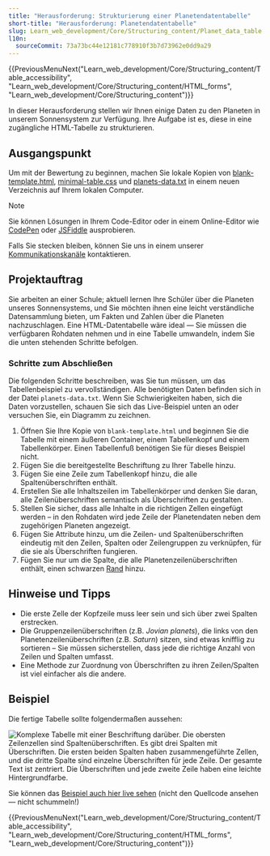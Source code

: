 ```yaml
---
title: "Herausforderung: Strukturierung einer Planetendatentabelle"
short-title: "Herausforderung: Planetendatentabelle"
slug: Learn_web_development/Core/Structuring_content/Planet_data_table
l10n:
  sourceCommit: 73a73bc44e12181c778910f3b7d73962e0dd9a29
---
```


{{PreviousMenuNext("Learn_web_development/Core/Structuring_content/Table_accessibility", "Learn_web_development/Core/Structuring_content/HTML_forms", "Learn_web_development/Core/Structuring_content")}}

In dieser Herausforderung stellen wir Ihnen einige Daten zu den Planeten in unserem Sonnensystem zur Verfügung. Ihre Aufgabe ist es, diese in eine zugängliche HTML-Tabelle zu strukturieren.

## Ausgangspunkt

Um mit der Bewertung zu beginnen, machen Sie lokale Kopien von [blank-template.html](https://github.com/mdn/learning-area/blob/main/html/tables/assessment-start/blank-template.html), [minimal-table.css](https://github.com/mdn/learning-area/blob/main/html/tables/assessment-start/minimal-table.css) und [planets-data.txt](https://github.com/mdn/learning-area/blob/main/html/tables/assessment-start/planets-data.txt) in einem neuen Verzeichnis auf Ihrem lokalen Computer.

> [!NOTE]
> Sie können Lösungen in Ihrem Code-Editor oder in einem Online-Editor wie [CodePen](https://codepen.io/) oder [JSFiddle](https://jsfiddle.net/) ausprobieren.
>
> Falls Sie stecken bleiben, können Sie uns in einem unserer [Kommunikationskanäle](/de/docs/MDN/Community/Communication_channels) kontaktieren.

## Projektauftrag

Sie arbeiten an einer Schule; aktuell lernen Ihre Schüler über die Planeten unseres Sonnensystems, und Sie möchten ihnen eine leicht verständliche Datensammlung bieten, um Fakten und Zahlen über die Planeten nachzuschlagen. Eine HTML-Datentabelle wäre ideal — Sie müssen die verfügbaren Rohdaten nehmen und in eine Tabelle umwandeln, indem Sie die unten stehenden Schritte befolgen.

### Schritte zum Abschließen

Die folgenden Schritte beschreiben, was Sie tun müssen, um das Tabellenbeispiel zu vervollständigen. Alle benötigten Daten befinden sich in der Datei `planets-data.txt`. Wenn Sie Schwierigkeiten haben, sich die Daten vorzustellen, schauen Sie sich das Live-Beispiel unten an oder versuchen Sie, ein Diagramm zu zeichnen.

1. Öffnen Sie Ihre Kopie von `blank-template.html` und beginnen Sie die Tabelle mit einem äußeren Container, einem Tabellenkopf und einem Tabellenkörper. Einen Tabellenfuß benötigen Sie für dieses Beispiel nicht.
2. Fügen Sie die bereitgestellte Beschriftung zu Ihrer Tabelle hinzu.
3. Fügen Sie eine Zeile zum Tabellenkopf hinzu, die alle Spaltenüberschriften enthält.
4. Erstellen Sie alle Inhaltszeilen im Tabellenkörper und denken Sie daran, alle Zeilenüberschriften semantisch als Überschriften zu gestalten.
5. Stellen Sie sicher, dass alle Inhalte in die richtigen Zellen eingefügt werden – in den Rohdaten wird jede Zeile der Planetendaten neben dem zugehörigen Planeten angezeigt.
6. Fügen Sie Attribute hinzu, um die Zeilen- und Spaltenüberschriften eindeutig mit den Zeilen, Spalten oder Zeilengruppen zu verknüpfen, für die sie als Überschriften fungieren.
7. Fügen Sie nur um die Spalte, die alle Planetenzeilenüberschriften enthält, einen schwarzen [Rand](/de/docs/Web/CSS/border) hinzu.

## Hinweise und Tipps

- Die erste Zelle der Kopfzeile muss leer sein und sich über zwei Spalten erstrecken.
- Die Gruppenzeilenüberschriften (z.B. _Jovian planets_), die links von den Planetenzeilenüberschriften (z.B. _Saturn_) sitzen, sind etwas knifflig zu sortieren – Sie müssen sicherstellen, dass jede die richtige Anzahl von Zeilen und Spalten umfasst.
- Eine Methode zur Zuordnung von Überschriften zu ihren Zeilen/Spalten ist viel einfacher als die andere.

## Beispiel

Die fertige Tabelle sollte folgendermaßen aussehen:

![Komplexe Tabelle mit einer Beschriftung darüber. Die obersten Zeilenzellen sind Spaltenüberschriften. Es gibt drei Spalten mit Überschriften. Die ersten beiden Spalten haben zusammengeführte Zellen, und die dritte Spalte sind einzelne Überschriften für jede Zeile. Der gesamte Text ist zentriert. Die Überschriften und jede zweite Zeile haben eine leichte Hintergrundfarbe.](assessment-table.png)

Sie können das [Beispiel auch hier live sehen](https://mdn.github.io/learning-area/html/tables/assessment-finished/planets-data.html) (nicht den Quellcode ansehen — nicht schummeln!)

{{PreviousMenuNext("Learn_web_development/Core/Structuring_content/Table_accessibility", "Learn_web_development/Core/Structuring_content/HTML_forms", "Learn_web_development/Core/Structuring_content")}}
